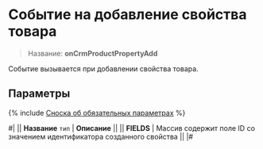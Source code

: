 # Событие на добавление свойства товара

> Название: **onCrmProductPropertyAdd**

Событие вызывается при добавлении свойства товара.

## Параметры

{% include [Сноска об обязательных параметрах](../../../../../_includes/required.md) %}

#|
|| **Название**
`тип` | **Описание** ||
|| **FIELDS** | Массив содержит поле ID со значением идентификатора созданного свойства ||
|#